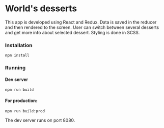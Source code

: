 # World's desserts

This app is developed using React and Redux. Data is saved in the reducer and then rendered to the screen. User can switch between several desserts and get more info about selected dessert.
Styling is done in SCSS.

### Installation
```
npm install
```
### Running
#### Dev server
```
npm run build
```
#### For production:
```
npm run build:prod
```
The dev server runs on port 8080.
